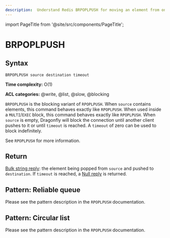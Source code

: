 ```yaml
---
description:  Understand Redis BRPOPLPUSH for moving an element from one list to another with blocking.
---
```

import PageTitle from '@site/src/components/PageTitle';

# BRPOPLPUSH

<PageTitle title="Redis BRPOPLPUSH Command (Documentation) | Dragonfly" />

## Syntax

    BRPOPLPUSH source destination timeout

**Time complexity:** O(1)

**ACL categories:** @write, @list, @slow, @blocking

`BRPOPLPUSH` is the blocking variant of `RPOPLPUSH`.
When `source` contains elements, this command behaves exactly like `RPOPLPUSH`.
When used inside a `MULTI`/`EXEC` block, this command behaves exactly like `RPOPLPUSH`.
When `source` is empty, Dragonfly will block the connection until another client
pushes to it or until `timeout` is reached. A `timeout` of zero can be used to block indefinitely.

See `RPOPLPUSH` for more information.

## Return

[Bulk string reply](https://redis.io/docs/latest/develop/reference/protocol-spec/#bulk-strings): the element being popped from `source` and pushed to `destination`.
If `timeout` is reached, a [Null reply](https://redis.io/docs/latest/develop/reference/protocol-spec/#bulk-strings) is returned.

## Pattern: Reliable queue

Please see the pattern description in the `RPOPLPUSH` documentation.

## Pattern: Circular list

Please see the pattern description in the `RPOPLPUSH` documentation.
